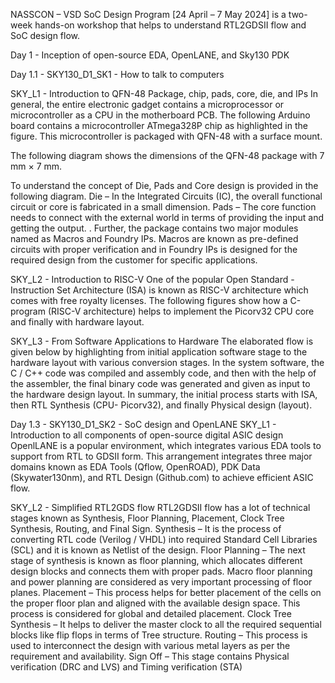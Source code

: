 NASSCON – VSD SoC Design Program [24 April – 7 May 2024] is a two-week hands-on workshop that helps to understand RTL2GDSII flow and SoC design flow. 

Day 1 - Inception of open-source EDA, OpenLANE, and Sky130 PDK

Day 1.1 - SKY130_D1_SK1 - How to talk to computers

SKY_L1 - Introduction to QFN-48 Package, chip, pads, core, die, and IPs
In general, the entire electronic gadget contains a microprocessor or microcontroller as a CPU in the motherboard PCB. The following Arduino board contains a microcontroller ATmega328P chip as highlighted in the figure. This microcontroller is packaged with QFN-48 with a surface mount.
 
The following diagram shows the dimensions of the QFN-48 package with 7 mm × 7 mm.
 
To understand the concept of Die, Pads and Core design is provided in the following diagram. 
Die – In the Integrated Circuits (IC), the overall functional circuit or core is fabricated in a small dimension. 
Pads – The core function needs to connect with the external world in terms of providing the input and getting the output. 
. 
Further, the package contains two major modules named as Macros and Foundry IPs. Macros are known as pre-defined circuits with proper verification and in Foundry IPs is designed for the required design from the customer for specific applications. 
 
SKY_L2 - Introduction to RISC-V
One of the popular Open Standard  - Instruction Set Architecture (ISA) is known as RISC-V architecture which comes with free royalty licenses. The following figures show how a C-program (RISC-V architecture) helps to implement the Picorv32 CPU core and finally with hardware layout.  
 

SKY_L3 - From Software Applications to Hardware
The elaborated flow is given below by highlighting from initial application software stage to the hardware layout with various conversion stages. In the system software, the C / C++ code was compiled and assembly code, and then with the help of the assembler, the final binary code was generated and given as input to the hardware design layout. 
In summary, the initial process starts with ISA, then RTL Synthesis (CPU- Picorv32), and finally Physical design (layout). 
 

Day 1.3 - SKY130_D1_SK2 - SoC design and OpenLANE
SKY_L1 - Introduction to all components of open-source digital ASIC design
OpenlLANE is a popular environment, which integrates various EDA tools to support from RTL to GDSII form. This arrangement integrates three major domains known as EDA Tools (Qflow, OpenROAD), PDK Data (Skywater130nm), and RTL Design (Github.com) to achieve efficient ASIC flow.
 
SKY_L2 - Simplified RTL2GDS flow
RTL2GDSII flow has a lot of technical stages known as Synthesis, Floor Planning, Placement, Clock Tree Synthesis, Routing, and Final Sign. 
Synthesis – It is the process of converting RTL code (Verilog / VHDL) into required Standard Cell Libraries (SCL) and it is known as Netlist of the design.
Floor Planning – The next stage of synthesis is known as floor planning, which allocates different design blocks and connects them with proper pads. Macro floor planning and power planning are considered as very important processing of floor planes.
Placement – This process helps for better placement of the cells on the proper floor plan and aligned with the available design space. This process is considered for global and detailed placement.
Clock Tree Synthesis – It helps to deliver the master clock to all the required sequential blocks like flip flops in terms of Tree structure.
Routing – This process is used to interconnect the design with various metal layers as per the requirement and availability. 
Sign Off – This stage contains Physical verification (DRC and LVS) and Timing verification (STA)
 
	

